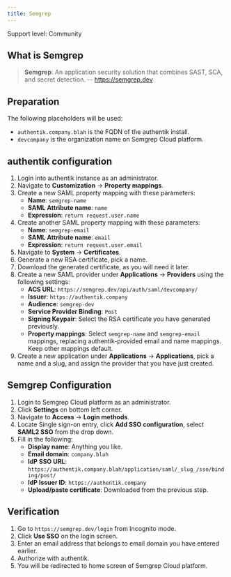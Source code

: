 ```yaml
---
title: Semgrep
---
```


<span class="badge badge--secondary">Support level: Community</span>

## What is Semgrep

> **Semgrep**: An application security solution that combines SAST, SCA, and secret detection.
> -- https://semgrep.dev

## Preparation

The following placeholders will be used:

-   `authentik.company.blah` is the FQDN of the authentik install.
-   `devcompany` is the organization name on Semgrep Cloud platform.

## authentik configuration

1. Login into authentik instance as an administrator.
2. Navigate to **Customization** -> **Property mappings**.
3. Create a new SAML property mapping with these parameters:
    - **Name**: `semgrep-name`
    - **SAML Attribute name**: `name`
    - **Expression**: `return request.user.name`
4. Create another SAML property mapping with these parameters:
    - **Name**: `semgrep-email`
    - **SAML Attribute name**: `email`
    - **Expression**: `return request.user.email`
5. Navigate to **System** -> **Certificates**.
6. Generate a new RSA certificate, pick a name.
7. Download the generated certificate, as you will need it later.
8. Create a new SAML provider under **Applications** -> **Providers** using the following settings:
    - **ACS URL**: `https://semgrep.dev/api/auth/saml/devcompany/`
    - **Issuer**: `https://authentik.company`
    - **Audience**: `semgrep-dev`
    - **Service Provider Binding**: `Post`
    - **Signing Keypair**: Select the RSA certificate you have generated previously.
    - **Property mappings**: Select `semgrep-name` and `semgrep-email` mappings, replacing authentik-provided email and name mappings. Keep other mappings default.
9. Create a new application under **Applications** -> **Applications**, pick a name and a slug, and assign the provider that you have just created.

## Semgrep Configuration

1. Login to Semgrep Cloud platform as an administrator.
2. Click **Settings** on bottom left corner.
3. Navigate to **Access** -> **Login methods**.
4. Locate Single sign-on entry, click **Add SSO configuration**, select **SAML2 SSO** from the drop down.
5. Fill in the following:
    - **Display name**: Anything you like.
    - **Email domain**: `company.blah`
    - **IdP SSO URL**: `https://authentik.company.blah/application/saml/_slug_/sso/binding/post/`
    - **IdP Issuer ID**: `https://authentik.company`
    - **Upload/paste certificate**: Downloaded from the previous step.

## Verification

1. Go to `https://semgrep.dev/login` from Incognito mode.
2. Click **Use SSO** on the login screen.
3. Enter an email address that belongs to email domain you have entered earlier.
4. Authorize with authentik.
5. You will be redirected to home screen of Semgrep Cloud platform.
